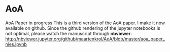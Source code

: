 # AoA
AoA Paper in progress
This is a third version of the AoA paper. I make it now available on github. Since the github rendering of the jupyter notebooks 
is not optimal, please watch the manuscript through **nbviewer**:
http://nbviewer.jupyter.org/github/maartenkrol/AoA/blob/master/aoa_paper_nies.ipynb
